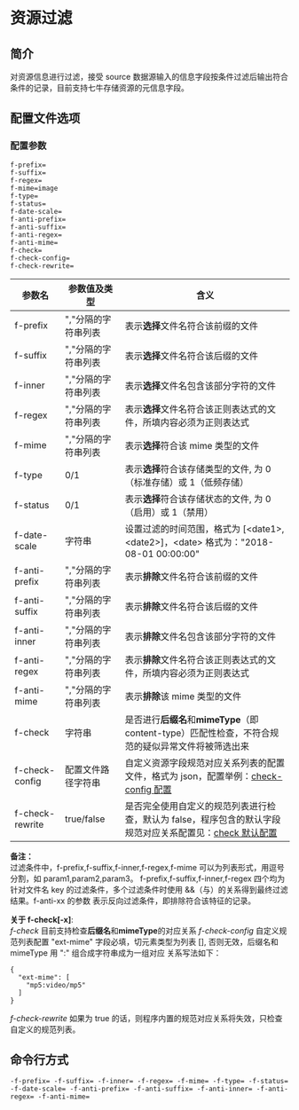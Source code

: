 # 资源过滤

## 简介
对资源信息进行过滤，接受 source 数据源输入的信息字段按条件过滤后输出符合条件的记录，目前支持七牛存储资源的元信息字段。  

## 配置文件选项

### 配置参数
```
f-prefix=
f-suffix=
f-regex=
f-mime=image
f-type=
f-status=
f-date-scale=
f-anti-prefix=
f-anti-suffix=
f-anti-regex=
f-anti-mime=
f-check=
f-check-config=
f-check-rewrite=
```  
|参数名|参数值及类型 | 含义|  
|-----|-------|-----|  
|f-prefix| ","分隔的字符串列表| 表示**选择**文件名符合该前缀的文件|  
|f-suffix| ","分隔的字符串列表| 表示**选择**文件名符合该后缀的文件|  
|f-inner| ","分隔的字符串列表| 表示**选择**文件名包含该部分字符的文件|  
|f-regex| ","分隔的字符串列表| 表示**选择**文件名符合该正则表达式的文件，所填内容必须为正则表达式|  
|f-mime| ","分隔的字符串列表| 表示**选择**符合该 mime 类型的文件|  
|f-type| 0/1| 表示**选择**符合该存储类型的文件, 为 0（标准存储）或 1（低频存储）|  
|f-status| 0/1| 表示**选择**符合该存储状态的文件, 为 0（启用）或 1（禁用）|  
|f-date-scale| 字符串| 设置过滤的时间范围，格式为 [\<date1\>,\<date2\>]，\<date\> 格式为："2018-08-01 00:00:00"|  
|f-anti-prefix| ","分隔的字符串列表| 表示**排除**文件名符合该前缀的文件|  
|f-anti-suffix| ","分隔的字符串列表| 表示**排除**文件名符合该后缀的文件|  
|f-anti-inner| ","分隔的字符串列表| 表示**排除**文件名包含该部分字符的文件|  
|f-anti-regex| ","分隔的字符串列表| 表示**排除**文件名符合该正则表达式的文件，所填内容必须为正则表达式|  
|f-anti-mime| ","分隔的字符串列表| 表示**排除**该 mime 类型的文件|  
|f-check|字符串| 是否进行**后缀名**和**mimeType**（即 content-type）匹配性检查，不符合规范的疑似异常文件将被筛选出来|  
|f-check-config|配置文件路径字符串|自定义资源字段规范对应关系列表的配置文件，格式为 json，配置举例：[check-config 配置](../resources/check-config.json)|  
|f-check-rewrite|true/false|是否完全使用自定义的规范列表进行检查，默认为 false，程序包含的默认字段规范对应关系配置见：[check 默认配置](../resources/check.json)|  

**备注：**  
过滤条件中，f-prefix,f-suffix,f-inner,f-regex,f-mime 可以为列表形式，用逗号分割，如 param1,param2,param3。
f-prefix,f-suffix,f-inner,f-regex 四个均为针对文件名 key 的过滤条件，多个过滤条件时使用 &&（与）的关系得到最终过滤结果。f-anti-xx 的参数
表示反向过滤条件，即排除符合该特征的记录。  

**关于 f-check[-x]**:  
*f-check* 目前支持检查**后缀名**和**mimeType**的对应关系
*f-check-config* 自定义规范列表配置 "ext-mime" 字段必填，切元素类型为列表 [], 否则无效，后缀名和 mimeType 用 ":" 组合成字符串成为一组对应
关系写法如下：  
```
{
  "ext-mime": [
    "mp5:video/mp5"
  ]
}
```  
*f-check-rewrite* 如果为 true 的话，则程序内置的规范对应关系将失效，只检查自定义的规范列表。  

## 命令行方式
```
-f-prefix= -f-suffix= -f-inner= -f-regex= -f-mime= -f-type= -f-status= -f-date-scale= -f-anti-prefix= -f-anti-suffix= -f-anti-inner= -f-anti-regex= -f-anti-mime=
```
